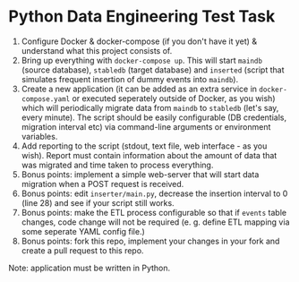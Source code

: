# Python Data Engineering Test Task

1. Configure Docker & docker-compose (if you don't have it yet) & understand what this project consists of.
2. Bring up everything with `docker-compose up`. This will start `maindb` (source database), `stabledb` (target database) and `inserted` (script that simulates frequent insertion of dummy events into `maindb`).
3. Create a new application (it can be added as an extra service in `docker-compose.yaml` or executed seperately outside of Docker, as you wish) which will periodically migrate data from `maindb` to `stabledb` (let's say, every minute). The script should be easily configurable (DB credentials, migration interval etc) via command-line arguments or environment variables.
4. Add reporting to the script (stdout, text file, web interface - as you wish). Report must contain information about the amount of data that was migrated and time taken to process everything.
5. Bonus points: implement a simple web-server that will start data migration when a POST request is received.
6. Bonus points: edit `inserter/main.py`, decrease the insertion interval to 0 (line 28) and see if your script still works.
7. Bonus points: make the ETL process configurable so that if `events` table changes, code change will not be required (e. g. define ETL mapping via some seperate YAML config file.)
8. Bonus points: fork this repo, implement your changes in your fork and create a pull request to this repo.

Note: application must be written in Python.
